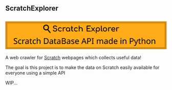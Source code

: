 ## ScratchExplorer

![Banner](https://raw.githubusercontent.com/ScratchExplorer/.github/main/images/banner.svg)

A web crawler for [Scratch](https://scratch.mit.edu/) webpages which collects useful data!

The goal is this project is to make the data on Scratch easily available for everyone using a simple API

WIP...
